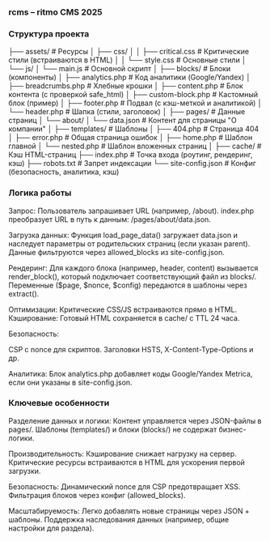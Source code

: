 ### rcms – ritmo CMS 2025 ###

### Структура проекта ###
├── assets/                  # Ресурсы
│   ├── css/
│   │   ├── critical.css     # Критические стили (встраиваются в HTML)
│   │   └── style.css        # Основные стили
│   └── js/
│       └── main.js          # Основной скрипт
│
├── blocks/                  # Блоки (компоненты)
│   ├── analytics.php        # Код аналитики (Google/Yandex)
│   ├── breadcrumbs.php      # Хлебные крошки
│   ├── content.php          # Блок контента (с проверкой safe_html)
│   ├── custom-block.php     # Кастомный блок (пример)
│   ├── footer.php           # Подвал (с кэш-меткой и аналитикой)
│   └── header.php           # Шапка (стили, заголовок)
│
├── pages/                   # Данные страниц
│   └── about/
│       └── data.json        # Контент для страницы "О компании"
│
├── templates/               # Шаблоны
│   ├── 404.php              # Страница 404
│   ├── error.php            # Общая страница ошибок
│   ├── home.php             # Шаблон главной
│   └── nested.php           # Шаблон вложенных страниц
│
├── cache/                   # Кэш HTML-страниц
├── index.php                # Точка входа (роутинг, рендеринг, кэш)
├── robots.txt               # Запрет индексации
└── site-config.json         # Конфиг (безопасность, аналитика, кэш)

### Логика работы ###
Запрос:
Пользователь запрашивает URL (например, /about).
index.php преобразует URL в путь к данным: /pages/about/data.json.

Загрузка данных:
Функция load_page_data() загружает data.json и наследует параметры от родительских страниц (если указан parent).
Данные фильтруются через allowed_blocks из site-config.json.

Рендеринг:
Для каждого блока (например, header, content) вызывается render_block(), который подключает соответствующий файл из blocks/.
Переменные ($page, $nonce, $config) передаются в шаблоны через extract().

Оптимизации:
Критические CSS/JS встраиваются прямо в HTML.
Кэширование: Готовый HTML сохраняется в cache/ с TTL 24 часа.

Безопасность:

CSP с nonce для скриптов.
Заголовки HSTS, X-Content-Type-Options и др.

Аналитика:
Блок analytics.php добавляет коды Google/Yandex Metrica, если они указаны в site-config.json.

### Ключевые особенности ###
Разделение данных и логики:
Контент управляется через JSON-файлы в pages/.
Шаблоны (templates/) и блоки (blocks/) не содержат бизнес-логики.

Производительность:
Кэширование снижает нагрузку на сервер.
Критические ресурсы встраиваются в HTML для ускорения первой загрузки.

Безопасность:
Динамический nonce для CSP предотвращает XSS.
Фильтрация блоков через конфиг (allowed_blocks).

Масштабируемость:
Легко добавлять новые страницы через JSON + шаблоны.
Поддержка наследования данных (например, общие настройки для раздела).
